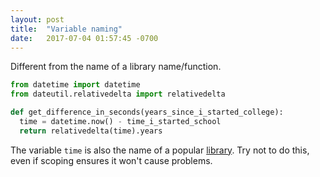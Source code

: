 ```yaml
---
layout: post
title:  "Variable naming"
date:   2017-07-04 01:57:45 -0700
---
```


Different from the name of a library name/function.

```python
from datetime import datetime
from dateutil.relativedelta import relativedelta

def get_difference_in_seconds(years_since_i_started_college):
  time = datetime.now() - time_i_started_school
  return relativedelta(time).years
```

The variable `time` is also the name of a popular 
[library](https://docs.python.org/2/library/time.html).
Try not to do this, 
even if scoping ensures it won't cause problems.



